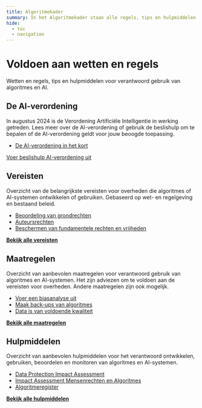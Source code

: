 ```yaml
---
title: Algoritmekader
summary: In het Algoritmekader staan alle regels, tips en hulpmiddelen voor overheden voor verantwoord gebruik van algoritmes en AI.
hide:
  - toc
  - navigation
---
```

# Voldoen aan wetten en regels

<section class="header-container">
  <div class="subheader">Wetten en regels, tips en hulpmiddelen voor verantwoord gebruik van algoritmes en AI.</div>
</section>

<section class="float-container">
  <article class="styled-list">
    <h2><b>De AI-verordening</b></h2>
    <p>In augustus 2024 is de Verordening Artificiële Intelligentie in werking getreden. Lees meer over de AI-verordening of gebruik de beslishulp om te bepalen of de AI-verordening geldt voor jouw beoogde toepassing.</p>
    <ul>
      <li><a href="ai-verordening/">De AI-verordening in het kort</a></li>
    </ul>
    <a href="https://ai-act-decisiontree.apps.digilab.network/" target="_blank" class="button md-button--primary">Voer beslishulp AI-verordening uit</a>
  </article>

  <article class="styled-list">
    <h2><b>Vereisten</b></h2>
    <p>Overzicht van de belangrijkste vereisten voor overheden die algoritmes of AI-systemen ontwikkelen of gebruiken. Gebaseerd op wet- en regelgeving en bestaand beleid.</p>
    <ul>
      <li><a href="vereisten/aia-27-beoordelen-gevolgen-grondrechten/">Beoordeling van grondrechten</a></li>
      <li><a href="vereisten/aut-01-auteursrechten/">Auteursrechten</a></li>
      <li><a href="vereisten/grw-01-fundamentele-rechten/">Beschermen van fundamentele rechten en vrijheden</a></li>
    </ul>
    <a href="vereisten/" class="show-more"><b>Bekijk alle vereisten</b></a>
  </article>
</section>

<section class="float-container">
  <article class="styled-list">
    <h2><b>Maatregelen</b></h2>
    <p>Overzicht van aanbevolen maatregelen voor verantwoord gebruik van algoritmes en AI-systemen. Het zijn adviezen om te voldoen aan de vereisten voor overheden. Andere maatregelen zijn ook mogelijk.</p>
    <ul>
      <li><a href="maatregelen/voer_een_biasanalyse_uit/">Voer een biasanalyse uit</a></li>
      <li><a href="maatregelen/backups/">Maak back-ups van algoritmes</a></li>
      <li><a href="maatregelen/datakwaliteit/">Data is van voldoende kwaliteit</a></li>
    </ul>
    <a href="maatregelen/" class="show-more"><b>Bekijk alle maatregelen</b></a>
  </article>
  
  <article class="styled-list">
    <h2><b>Hulpmiddelen</b></h2>
    <p>Overzicht van aanbevolen hulpmiddelen voor het verantwoord ontwikkelen, gebruiken, beoordelen en monitoren van algoritmes en AI-systemen.</p>
    <ul>
      <li><a href="hulpmiddelen/DPIA/">Data Protection Impact Assessment</a></li>
      <li><a href="hulpmiddelen/IAMA/">Impact Assessment Mensenrechten en Algoritmes</a></li>
      <li><a href="hulpmiddelen/algoritmeregister/">Algoritmeregister</a></li>
    </ul>
    <a href="hulpmiddelen/" class="show-more"><b>Bekijk alle hulpmiddelen</b></a>
  </article>
</section>
